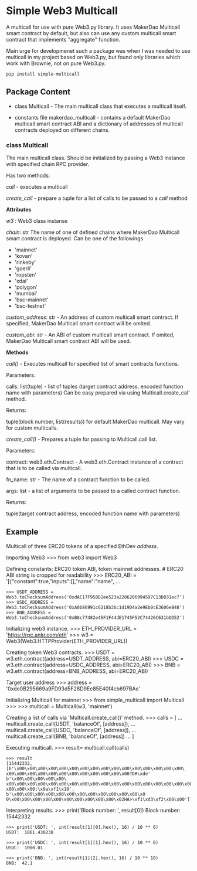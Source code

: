 # Simple Web3 Multicall

A multicall for use with pure Web3.py library.
It uses MakerDao Multicall smart contract by default,
but also can use any custom multicall smart contract 
that implements "aggregate" function.

Main urge for developmenet such a package was when I was needed to use multicall in my project 
based on Web3.py, but found only libraries which work with Brownie, not on pure Web3.py.


    pip install simple-multicall


## Package Content

- class Multicall - The main multicall class that executes a multicall itself.

- constants file makerdao_multicall - contains a default MakerDao multicall smart contract ABI and a dictionary of addresses of multicall contracts deployed on different chains. 


### class Multicall

The main multicall class. Should be initialized by passing a Web3 instance with specified chain RPC provider.

Has two methods: 

*call* - executes a multicall

*create_call* - prepare a tuple for a list of calls to be passed to a *call* method


**Attributes**
    
*w3* : Web3 class instanse

*chain*: str
The name of one of defined chains 
where MakerDao Multicall smart contract is deployed.
Can be one of the followings

- 'mainnet'
- 'kovan'
- 'rinkeby'
- 'goerli'
- 'ropsten'
- 'xdai'
- 'polygon'
- 'mumbai'
- 'bsc-mainnet'
- 'bsc-testnet'


*custom_address*: str - An address of custom multicall smart contract. 
If specified, MakerDao Multicall smart contract will be omited.


*custom_abi*: str - An ABI of custom multicall smart contract.
If omited, MakerDao Multicall smart contract ABI will be used.


**Methods**

*call()* - Executes multicall for specified list of smart contracts functions.

Parameters:

calls: list(tuple) - list of tuples (target contract address, encoded function name with parameters)
Can be easy prepared via using Multicall.create_cal' method.

Returns:

tuple(block number, list(results)) for default MakerDao multicall. May vary for custom multicalls.


*create_call()* - Prepares a tuple for passing to Multicall.call list.

Parameters:

contract: web3.eth.Contract - A web3.eth.Contract instance of a contract 
that is to be called via multicall.

fn_name: str - The name of a contract function to be called.

args: list - a list of arguments to be passed to a called contract function.

Returns:

tuple(target contract address, encoded function name with parameters)


## Example

Multicall of three ERC20 tokens of a specified EthDev *address*.

Importing Web3
    >>> from web3 import Web3

Defining constants: ERC20 token ABI, token mainnet addresses.
    # ERC20 ABI string is cropped for readability
    >>> ERC20_ABI = '[{"constant":true,"inputs":[],"name":"name", ...

    >>> USDT_ADDRESS = Web3.toChecksumAddress('0xdAC17F958D2ee523a2206206994597C13D831ec7')
    >>> USDC_ADDRESS = Web3.toChecksumAddress('0xA0b86991c6218b36c1d19D4a2e9Eb0cE3606eB48')
    >>> BNB_ADDRESS = Web3.toChecksumAddress('0xB8c77482e45F1F44dE1745F52C74426C631bDD52')

Initializing web3 instance.
    >>> ETH_PROVIDER_URL = 'https://rpc.ankr.com/eth'
    >>> w3 = Web3(Web3.HTTPProvider(ETH_PROVIDER_URL))    
    
Creating token Web3 contracts.
    >>> USDT = w3.eth.contract(address=USDT_ADDRESS, abi=ERC20_ABI)
    >>> USDC = w3.eth.contract(address=USDC_ADDRESS, abi=ERC20_ABI)
    >>> BNB = w3.eth.contract(address=BNB_ADDRESS, abi=ERC20_ABI)
  
Target user address
    >>> address = '0xde0B295669a9FD93d5F28D9Ec85E40f4cb697BAe'

Initializing Multicall for mainnet
    >>> from simple_multicall import Multicall
    >>> 
    >>> multicall = Multicall(w3, 'mainnet')

Creating a list of calls via 'Multicall.create_call()' method.
    >>> calls = [
    ...     multicall.create_call(USDT, 'balanceOf', [address]),
    ...     multicall.create_call(USDC, 'balanceOf', [address]),
    ...     multicall.create_call(BNB, 'balanceOf', [address])
    ... ]

Executing multicall.
    >>> result= multicall.call(calls)

    >>> result
    [15442332, [b'\x00\x00\x00\x00\x00\x00\x00\x00\x00\x00\x00\x00\x00\x00\x00\x00\    
    x00\x00\x00\x00\x00\x00\x00\x00\x00\x00\x00\x00?D#\xde' b'\x00\x00\x00\x00\x00\
    x00\x00\x00\x00\x00\x00\x00\x00\x00\x00\x00\x00\x00\x00\x00\x00\x00\x00\x00\x00\
    x00\x00\x00;\x9a\xf1\x10', b'\x00\x00\x00\x00\x00\x00\x00\x00\x00\x00\x00\x00\x0
    0\x00\x00\x00\x00\x00\x00\x00\x00\x00\x00\x02HA>\xf1\xd3\xf2\x00\x00']]

Interpreting results.
    >>> print('Block number: ', result[0])
    Block number:  15442332

    >>> print('USDT: ', int(result[1][0].hex(), 16) / 10 ** 6)
    USDT:  1061.430238

    >>> print('USDC: ', int(result[1][1].hex(), 16) / 10 ** 6)
    USDC:  1000.01

    >>> print('BNB: ', int(result[1][2].hex(), 16) / 10 ** 18)
    BNB:  42.1